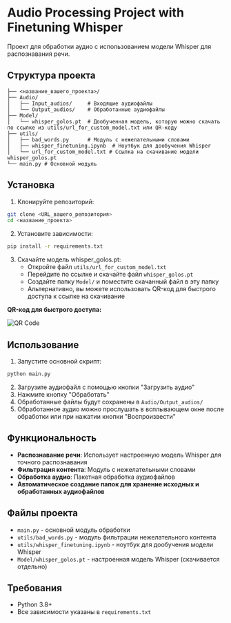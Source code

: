 # Audio Processing Project with Finetuning Whisper

Проект для обработки аудио с использованием модели Whisper для распознавания речи.

## Структура проекта

```
├── <название_вашего_проекта>/
├── Audio/
│   ├── Input_audios/     # Входящие аудиофайлы
│   └── Output_audios/    # Обработанные аудиофайлы
├── Model/
│   └── whisper_golos.pt  # Дообученная модель, которую можно скачать по ссылке из utils/url_for_custom_model.txt или QR-коду
├── utils/
│   ├── bad_words.py      # Модуль с нежелательными словами
│   ├── whisper_finetuning.ipynb  # Ноутбук для дообучения Whisper
│   └── url_for_custom_model.txt # Ссылка на скачивание модели whisper_golos.pt
└── main.py # Основной модуль
```

## Установка

1. Клонируйте репозиторий:
```bash
git clone <URL_вашего_репозитория>
cd <название_проекта>
```

2. Установите зависимости:
```bash
pip install -r requirements.txt
```

3. Скачайте модель whisper_golos.pt:
   - Откройте файл `utils/url_for_custom_model.txt`
   - Перейдите по ссылке и скачайте файл `whisper_golos.pt`
   - Создайте папку `Model/` и поместите скачанный файл в эту папку
   - Альтернативно, вы можете использовать QR-код для быстрого доступа к ссылке на скачивание

**QR-код для быстрого доступа:**
   
![QR Code](https://api.qrserver.com/v1/create-qr-code/?size=150x150&data=https://disk.yandex.ru/d/Q-wFbw8NMGtQHA)

## Использование

1. Запустите основной скрипт:
```bash
python main.py
```
2. Загрузите аудиофайл с помощью кнопки "Загрузить аудио"
3. Нажмите кнопку "Обработать"
4. Обработанные файлы будут сохранены в `Audio/Output_audios/`
5. Обработанное аудио можно прослушать в всплывающем окне после обработки или при нажатии кнопки "Воспроизвести"

## Функциональность

- **Распознавание речи**: Использует настроенную модель Whisper для точного распознавания
- **Фильтрация контента**: Модуль с нежелательными словами
- **Обработка аудио**: Пакетная обработка аудиофайлов
- **Автоматическое создание папок для хранение исходных и обработанных аудиофайлов**

## Файлы проекта

- `main.py` - основной модуль обработки
- `utils/bad_words.py` - модуль фильтрации нежелательного контента  
- `utils/whisper_finetuning.ipynb` - ноутбук для дообучения модели Whisper
- `Model/whisper_golos.pt` - настроенная модель Whisper (скачивается отдельно)

## Требования

- Python 3.8+
- Все зависимости указаны в `requirements.txt`
